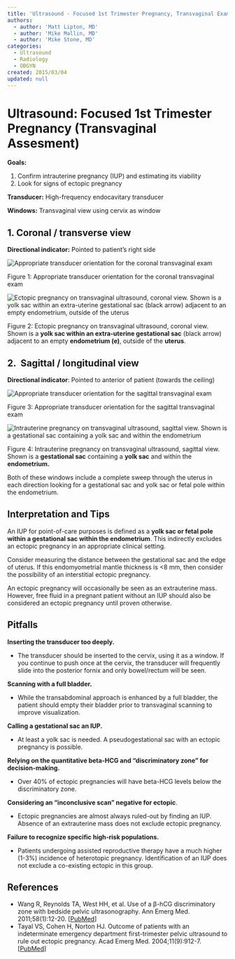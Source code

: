 ```yaml
---
title: 'Ultrasound - Focused 1st Trimester Pregnancy, Transvaginal Exam'
authors:
  - author: 'Matt Lipton, MD'
  - author: 'Mike Mallin, MD'
  - author: 'Mike Stone, MD'
categories:
  - Ultrasound
  - Radiology
  - OBGYN
created: 2015/03/04
updated: null
---
```


# Ultrasound: Focused 1st Trimester Pregnancy (Transvaginal Assesment)

**Goals:**

1. Confirm intrauterine pregnancy (IUP) and estimating its viability
2. Look for signs of ectopic pregnancy

**Transducer:** High-frequency endocavitary transducer

**Windows:** Transvaginal view using cervix as window

## 1. Coronal / transverse view

**Directional indicator:** Pointed to patient’s right side

![Appropriate transducer orientation for the coronal transvaginal exam](media/first-trimester-transvaginal-ultrasound_image-1.png)

Figure 1: Appropriate transducer orientation for the coronal transvaginal exam

![Ectopic pregnancy on transvaginal ultrasound, coronal view. Shown is a yolk sac within an extra-uterine gestational sac (black arrow) adjacent to an empty endometrium, outside of the uterus](media/first-trimester-transvaginal-ultrasound_image-2.png)

Figure 2: Ectopic pregnancy on transvaginal ultrasound, coronal view. Shown is a **yolk sac within an extra-uterine gestational sac** (black arrow) adjacent to an empty **endometrium (e)**, outside of the **uterus**.

## 2.  Sagittal / longitudinal view

**Directional indicator**: Pointed to anterior of patient (towards the ceiling)

![Appropriate transducer orientation for the sagittal transvaginal exam](media/first-trimester-transvaginal-ultrasound_image-3.png)

Figure 3: Appropriate transducer orientation for the sagittal transvaginal exam

![Intrauterine pregnancy on transvaginal ultrasound, sagittal view. Shown is a gestational sac containing a yolk sac and within the endometrium](media/first-trimester-transvaginal-ultrasound_image-4.png)

Figure 4: Intrauterine pregnancy on transvaginal ultrasound, sagittal view. Shown is a **gestational sac** containing a **yolk sac** and within the **endometrium.**

Both of these windows include a complete sweep through the uterus in each direction looking for a gestational sac and yolk sac or fetal pole within the endometrium.

## Interpretation and Tips

An IUP for point-of-care purposes is defined as a **yolk sac or fetal pole within a gestational sac within the endometrium**. This indirectly excludes an ectopic pregnancy in an appropriate clinical setting.

Consider measuring the distance between the gestational sac and the edge of uterus. If this endomyometrial mantle thickness is &lt;8 mm, then consider the possibility of an interstitial ectopic pregnancy.

An ectopic pregnancy will occasionally be seen as an extrauterine mass. However, free fluid in a pregnant patient without an IUP should also be considered an ectopic pregnancy until proven otherwise.

## Pitfalls

**Inserting the transducer too deeply.** 

- The transducer should be inserted to the cervix, using it as a window. If you continue to push once at the cervix, the transducer will frequently slide into the posterior fornix and only bowel/rectum will be seen.

**Scanning with a full bladder.** 

- While the transabdominal approach is enhanced by a full bladder, the patient should empty their bladder prior to transvaginal scanning to improve visualization.

**Calling a gestational sac an IUP.** 

- At least a yolk sac is needed. A pseudogestational sac with an ectopic pregnancy is possible.

**Relying on the quantitative beta-HCG and “discriminatory zone” for decision-making.** 

- Over 40% of ectopic pregnancies will have beta-HCG levels below the discriminatory zone.

**Considering an “inconclusive scan” negative for ectopic**. 

- Ectopic pregnancies are almost always ruled-out by finding an IUP. Absence of an extrauterine mass does not exclude ectopic pregnancy.

**Failure to recognize specific high-risk populations.** 

- Patients undergoing assisted reproductive therapy have a much higher (1-3%) incidence of heterotopic pregnancy. Identification of an IUP does not exclude a co-existing ectopic in this group.

## References

- Wang R, Reynolds TA, West HH, et al. Use of a β-hCG discriminatory zone with bedside pelvic ultrasonography. Ann Emerg Med. 2011;58(1):12-20. [[PubMed](http://www.ncbi.nlm.nih.gov/pubmed/?term=Use+of+a+%CE%B2-hCG+discriminatory+zone+with+bedside+pelvic+ultrasonography.)]
- Tayal VS, Cohen H, Norton HJ. Outcome of patients with an indeterminate emergency department first-trimester pelvic ultrasound to rule out ectopic pregnancy. Acad Emerg Med. 2004;11(9):912-7. [[PubMed](http://www.ncbi.nlm.nih.gov/pubmed/15347539)]
